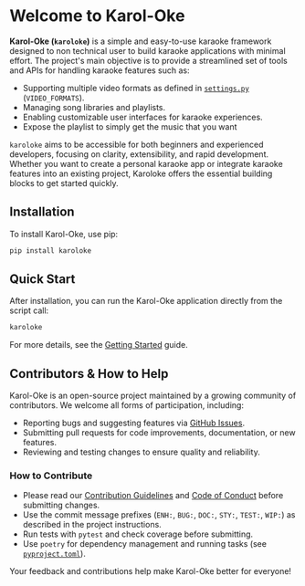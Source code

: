 # Welcome to Karol-Oke

**Karol-Oke (`karoloke`)** is a simple and easy-to-use karaoke framework designed to non technical user to  build karaoke applications with minimal effort. The project's main objective is to provide a streamlined set of tools and APIs for handling karaoke features such as:

- Supporting multiple video formats as defined in [`settings.py`](../settings.py) (`VIDEO_FORMATS`).
- Managing song libraries and playlists.
- Enabling customizable user interfaces for karaoke experiences.
- Expose the playlist to simply get the music that you want

`karoloke` aims to be accessible for both beginners and experienced developers, focusing on clarity, extensibility, and rapid development. Whether you want to create a personal karaoke app or integrate karaoke features into an existing project, Karoloke offers the essential building blocks to get started quickly.


## Installation

To install Karol-Oke, use pip:

```bash
pip install karoloke
```

## Quick Start

After installation, you can run the Karol-Oke application directly from the script call:

```bash
karoloke
```


For more details, see the [Getting Started](getting_started.md) guide.

## Contributors & How to Help

Karol-Oke is an open-source project maintained by a growing community of contributors. We welcome all forms of participation, including:

- Reporting bugs and suggesting features via [GitHub Issues](https://github.com/acsensrafilho/karoloke/issues).
- Submitting pull requests for code improvements, documentation, or new features.
- Reviewing and testing changes to ensure quality and reliability.

### How to Contribute

- Please read our [Contribution Guidelines](CONTRIBUTING.md) and [Code of Conduct](CODE_OF_CONDUCT.md) before submitting changes.
- Use the commit message prefixes (`ENH:`, `BUG:`, `DOC:`, `STY:`, `TEST:`, `WIP:`) as described in the project instructions.
- Run tests with `pytest` and check coverage before submitting.
- Use `poetry` for dependency management and running tasks (see [`pyproject.toml`](../pyproject.toml)).

Your feedback and contributions help make Karol-Oke better for everyone!
